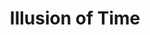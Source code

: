 ---
artist: 'Daniel Avery & Alessandro Cortini'
title: 'Illusion of Time'
apple_link: 'https://music.apple.com/us/album/illusion-of-time/1496021908'
link: 'https://www.dropbox.com/s/kuveltjtk72topm/Daniel%20Avery%26Alessandro%20Cortini.zip?dl=1'
content: "Pop ambient for the shoegazer set. I use _Illusion of Time_ like an anti-anxiety lozenge.\n"
new_image: ../assets/FFWD/Daniel.png
published_date: '2020-03-30T19:40:39.000Z'
---